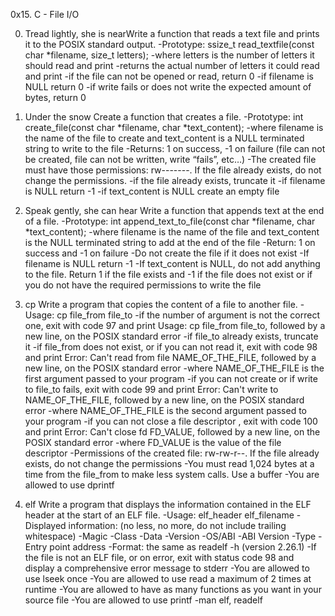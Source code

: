 0x15. C - File I/O

0. Tread lightly, she is nearWrite a function that reads a text file and prints it to the POSIX standard output.
	-Prototype: ssize_t read_textfile(const char *filename, size_t letters);
	-where letters is the number of letters it should read and print
	-returns the actual number of letters it could read and print
	-if the file can not be opened or read, return 0
	-if filename is NULL return 0
	-if write fails or does not write the expected amount of bytes, return 0

1. Under the snow
Create a function that creates a file.
	-Prototype: int create_file(const char *filename, char *text_content);
	-where filename is the name of the file to create and text_content is a NULL terminated string to write to the file
	-Returns: 1 on success, -1 on failure (file can not be created, file can not be written, write “fails”, etc…)
	-The created file must have those permissions: rw-------. If the file already exists, do not change the permissions.
	-if the file already exists, truncate it
	-if filename is NULL return -1
	-if text_content is NULL create an empty file

2. Speak gently, she can hear
Write a function that appends text at the end of a file.
	-Prototype: int append_text_to_file(const char *filename, char *text_content);
	-where filename is the name of the file and text_content is the NULL terminated string to add at the end of the file
	-Return: 1 on success and -1 on failure
	-Do not create the file if it does not exist
	-If filename is NULL return -1
	-If text_content is NULL, do not add anything to the file. Return 1 if the file exists 
	and -1 if the file does not exist or if you do not have the required permissions to write the file

3. cp
Write a program that copies the content of a file to another file.
	-Usage: cp file_from file_to
	-if the number of argument is not the correct one, exit with code 97 and print Usage:
	cp file_from file_to, followed by a new line, on the POSIX standard error
	-if file_to already exists, truncate it
	-if file_from does not exist, or if you can not read it, exit with code 98 and print Error:
	Can't read from file NAME_OF_THE_FILE, followed by a new line, on the POSIX standard error
		-where NAME_OF_THE_FILE is the first argument passed to your program
	-if you can not create or if write to file_to fails, exit with code 99 and print Error:
	Can't write to NAME_OF_THE_FILE, followed by a new line, on the POSIX standard error
		-where NAME_OF_THE_FILE is the second argument passed to your program
	-if you can not close a file descriptor , exit with code 100 and print Error:
	Can't close fd FD_VALUE, followed by a new line, on the POSIX standard error
		-where FD_VALUE is the value of the file descriptor
	-Permissions of the created file: rw-rw-r--. If the file already exists, do not change the permissions
	-You must read 1,024 bytes at a time from the file_from to make less system calls. Use a buffer
	-You are allowed to use dprintf

4. elf
Write a program that displays the information contained in the ELF header at the start of an ELF file.
	-Usage: elf_header elf_filename
	-Displayed information: (no less, no more, do not include trailing whitespace)
		-Magic
		-Class
		-Data
		-Version
		-OS/ABI
		-ABI Version
		-Type
		-Entry point address
	-Format: the same as readelf -h (version 2.26.1)
	-If the file is not an ELF file, or on error, exit with status code 98 and display a comprehensive error message to stderr
	-You are allowed to use lseek once
	-You are allowed to use read a maximum of 2 times at runtime
	-You are allowed to have as many functions as you want in your source file
	-You are allowed to use printf
	-man elf, readelf


